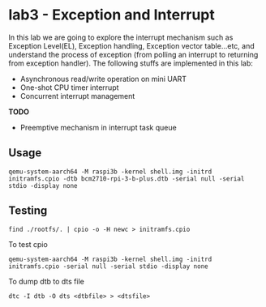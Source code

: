 # lab3 - Exception and Interrupt



In this lab we are going to explore the interrupt mechanism such as Exception Level(EL), Exception handling, Exception vector table...etc,
and understand the process of exception (from polling an interrupt to returning from exception handler). 
The following stuffs are implemented in this lab: 

* Asynchronous read/write operation on mini UART
* One-shot CPU timer interrupt
* Concurrent interrupt management



**TODO**
* Preemptive mechanism in interrupt task queue 


## Usage

```shell
qemu-system-aarch64 -M raspi3b -kernel shell.img -initrd initramfs.cpio -dtb bcm2710-rpi-3-b-plus.dtb -serial null -serial stdio -display none
```


## Testing

```shell
find ./rootfs/. | cpio -o -H newc > initramfs.cpio
```

To test cpio

```shell
qemu-system-aarch64 -M raspi3b -kernel shell.img -initrd initramfs.cpio -serial null -serial stdio -display none
```

To dump dtb to dts file 
```shell
dtc -I dtb -O dts <dtbfile> > <dtsfile>
```
